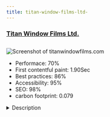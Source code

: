 ```yaml
---
title: titan-window-films-ltd-
---
```


<div style="height: 3rem">
  <a href="https://www.titanwindowfilms.com/"><h3>Titan Window Films Ltd.</h3></a>
</div>
<img loading="lazy" src="/images/thumbs/titanwindowfilms.com.jpg" alt="Screenshot of titanwindowfilms.com" />
<ul>
  <li>Performace: 70%</li>
  <li>
    First contentful paint:
    1.90Sec
  </li>
  <li>Best practices: 86%</li>
  <li>Accessibility: 95%</li>
  <li>SEO: 98%</li>
  <li>carbon footprint: 0.079</li>
</ul>
<details>
  <summary>Description</summary>
  <p>Titan Window Films is a 3M Window Film dealer and applicator located in the province of BC, with offices in Victoria and Vancouver. The site was designed to showcase the wide range of product and service offerings from this exclusive 3M authorized dealer.This site was created using Joomla 3, Helix Ultimate, SP Page Builder and some custom coding, authored in Adobe Dreamweaver.</p>
</details>

